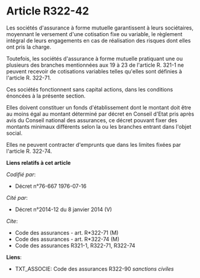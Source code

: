 # Article R322-42

Les sociétés d'assurance à forme mutuelle garantissent à leurs sociétaires, moyennant le versement d'une cotisation fixe ou
variable, le règlement intégral de leurs engagements en cas de réalisation des risques dont elles ont pris la charge.

Toutefois, les sociétés d'assurance à forme mutuelle pratiquant une ou plusieurs des branches mentionnées aux 19 à 23 de
l'article R. 321-1 ne peuvent recevoir de cotisations variables telles qu'elles sont définies à l'article R. 322-71.

Ces sociétés fonctionnent sans capital actions, dans les conditions énoncées à la présente section.

Elles doivent constituer un fonds d'établissement dont le montant doit être au moins égal au montant déterminé par décret en
Conseil d'Etat pris après avis du Conseil national des assurances, ce décret pouvant fixer des montants minimaux différents
selon la ou les branches entrant dans l'objet social.

Elles ne peuvent contracter d'emprunts que dans les limites fixées par l'article R. 322-74.

**Liens relatifs à cet article**

_Codifié par_:

  - Décret n°76-667 1976-07-16

_Cité par_:

  - Décret n°2014-12 du 8 janvier 2014 (V)

_Cite_:

  - Code des assurances - art. R*322-71 (M)
  - Code des assurances - art. R*322-74 (M)
  - Code des assurances R321-1, R322-71, R322-74

**Liens**:

  - TXT_ASSOCIE: Code des assurances R322-90 *sanctions civiles*
